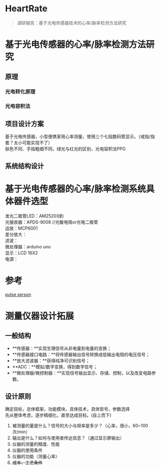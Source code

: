 # HeartRate
> 调研报告：基于光电传感器技术的心率/脉率检测方法研究
# 基于光电传感器的心率/脉率检测方法研究
## 原理
### 光电转化原理
### 光电容积法

## 项目设计方案
基于光电传感器，小型便携家用心率测量，使用三个七段数码管显示。（戒指/指套？太小可能实现不了）<br>
肤色不同、手指粗细不同，绿光与红光的区别，光电容积法PPG<br>

## 系统结构设计

# 基于光电传感器的心率/脉率检测系统具体器件选型
发光二极管LED：AM2520(绿)<br>
光接收器：APDS-9008 //光敏电阻or光电二极管<br>
运放：MCP6001<br>
差分放大：<br>
滤波：<br>
微处理器：arduino uno<br>
显示：LCD 16X2<br>
电源：<br>

# 参考
[pulse serson](https://pulsesensor.com/)

# 测量仪器设计拓展
## 一般结构
* **传感器：**实现生理信号从非电量到电量的变换；<br>
* **传感器接口电路：**将传感器输出信号转换成低输出电阻的电压信号；<br>
* **放大滤波器：**获得纯净可识别信号；<br>
* **ADC：**模拟/数字变换，得到数字信号；<br>
* **微处理器/微控制器：**实现信号输出显示、存储、控制，以及改变电路参数。<br>

## 设计原则
确定目标，总体框架，功能模块，具体技术，具体型号，参数选择<br>
先从整体考虑，逐步精细化，直至达成目标。(自上而下)<br>
1. 被测量的量是什么？信号的大小与频率是多少？（心率，很小，60~100次/min）<br>
2. 输出是什么？如何与使用者传达信息？（通过显示屏输出）<br>
3. 仪器的测量的精度、性能<br>
4. 仪器的使用条件<br>
5. 仪器的功能（测量心率）<br>
6. ~~成本、工艺条件~~<br>